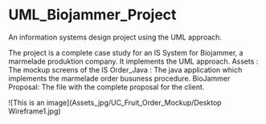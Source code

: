 # UML_Biojammer_Project
An information systems design project using the UML approach.


The project is a complete case study for an IS System for Biojammer, a marmelade produktion company. It implements the UML approach.
Assets            : The mockup screens of the IS
Order_Java        : The java application which implements the marmelade order busuness procedure.
BioJammer Proposal: The file with the complete proposal for the client.


![This is an image](Assets_jpg/UC_Fruit_Order_Mockup/Desktop Wireframe1.jpg)

